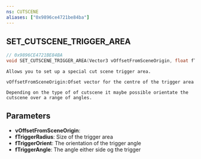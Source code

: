 ```yaml
---
ns: CUTSCENE
aliases: ["0x9896ce4721be84ba"]
---
```

## SET_CUTSCENE_TRIGGER_AREA

```c
// 0x9896CE4721BE84BA
void SET_CUTSCENE_TRIGGER_AREA(Vector3 vOffsetFromSceneOrigin, float fTriggerRadius, float fTriggerOrient, float fTriggerAngle);
```

```
Allows you to set up a special cut scene trigger area.

vOffsetFromSceneOrigin:Ofset vector for the centre of the trigger area

Depending on the type of of cutscene it maybe possible orientate the cutscene over a range of angles.
```

## Parameters
* **vOffsetFromSceneOrigin**: 
* **fTriggerRadius**: Size of the trigger area
* **fTriggerOrient**: The orientation of the trigger angle
* **fTriggerAngle**: The angle either side og the trigger
